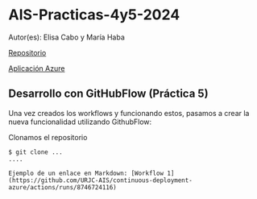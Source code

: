 # AIS-Practicas-4y5-2024

Autor(es): Elisa Cabo y María Haba

[Repositorio](https://github.com/URJC-AIS/AIS-Practicas-4y5-2024-template)

[Aplicación Azure](http://ais-nitflex.westeurope.azurecontainer.io:8080)

## Desarrollo con GitHubFlow (Práctica 5)

Una vez creados los workflows y funcionando estos, pasamos a crear la nueva funcionalidad utilizando GithubFlow:

Clonamos el repositorio

```
$ git clone ...
....

Ejemplo de un enlace en Markdown: [Workflow 1](https://github.com/URJC-AIS/continuous-deployment-azure/actions/runs/8746724116)
